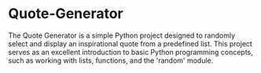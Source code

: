 # Quote-Generator
The Quote Generator is a simple Python project designed to randomly select and display an inspirational quote from a predefined list. This project serves as an excellent introduction to basic Python programming concepts, such as working with lists, functions, and the 'random' module.
